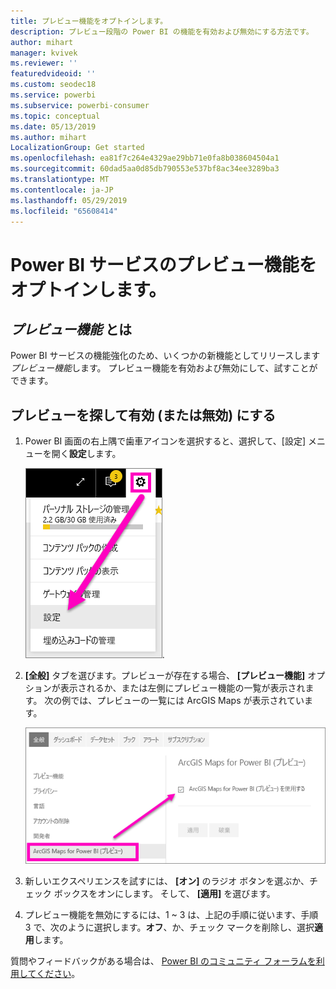 ```yaml
---
title: プレビュー機能をオプトインします。
description: プレビュー段階の Power BI の機能を有効および無効にする方法です。
author: mihart
manager: kvivek
ms.reviewer: ''
featuredvideoid: ''
ms.custom: seodec18
ms.service: powerbi
ms.subservice: powerbi-consumer
ms.topic: conceptual
ms.date: 05/13/2019
ms.author: mihart
LocalizationGroup: Get started
ms.openlocfilehash: ea81f7c264e4329ae29bb71e0fa8b038604504a1
ms.sourcegitcommit: 60dad5aa0d85db790553e537bf8ac34ee3289ba3
ms.translationtype: MT
ms.contentlocale: ja-JP
ms.lasthandoff: 05/29/2019
ms.locfileid: "65608414"
---
```

# <a name="opt-in-for-power-bi-service-preview-features"></a>Power BI サービスのプレビュー機能をオプトインします。
## <a name="what-are-preview-features"></a>*プレビュー機能* とは
Power BI サービスの機能強化のため、いくつかの新機能としてリリースします*プレビュー機能*します。 プレビュー機能を有効および無効にして、試すことができます。


## <a name="find-previews-and-turn-them-on-and-off"></a>プレビューを探して有効 (または無効) にする
1. Power BI 画面の右上隅で歯車アイコンを選択すると、選択して、[設定] メニューを開く**設定**します。
   
   ![[設定] メニュー](./media/end-user-preview-features/power-bi-settings.png).
2. **[全般]** タブを選びます。プレビューが存在する場合、 **[プレビュー機能]** オプションが表示されるか、または左側にプレビュー機能の一覧が表示されます。  次の例では、プレビューの一覧には ArcGIS Maps が表示されています。 
   
   ![[全般] タブ](./media/end-user-preview-features/power-bi-preview-arcgis.png)
3. 新しいエクスペリエンスを試すには、 **[オン]** のラジオ ボタンを選ぶか、チェック ボックスをオンにします。 そして、 **[適用]** を選びます。
4. プレビュー機能を無効にするには、1 ~ 3 は、上記の手順に従います、手順 3 で、次のように選択します。**オフ**、か、チェック マークを削除し、選択**適用**します。


質問やフィードバックがある場合は、 [Power BI のコミュニティ フォーラムを利用してください](http://community.powerbi.com/t5/Navigation-Preview-Forum/bd-p/NavigationPreview)。

